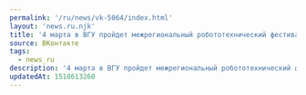 ```yaml
---
permalink: '/ru/news/vk-5064/index.html'
layout: 'news.ru.njk'
title: '4 марта в ВГУ пройдет межрегиональный робототехнический фестиваль РОБОАРТ. Будут соревнования р…'
source: ВКонтакте
tags:
  - news_ru
description: '4 марта в ВГУ пройдет межрегиональный робототехнический фестиваль РОБОАРТ. Будут соревнования р…'
updatedAt: 1518613260
---
```

